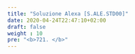 ```yaml
---
title: "Soluzione Alexa [S.ALE.STD00]"
date: 2020-04-24T22:47:10+02:00
draft: false
weight : 10
pre: "<b>721. </b>"
---
```

